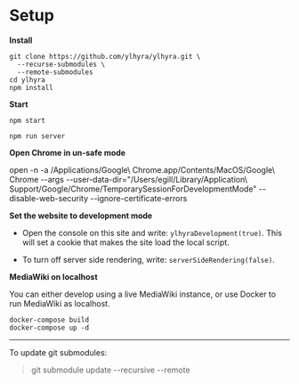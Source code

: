 # Setup

**Install**

```
git clone https://github.com/ylhyra/ylhyra.git \
  --recurse-submodules \
  --remote-submodules
cd ylhyra
npm install
```

**Start**

```
npm start
```

```
npm run server
```

**Open Chrome in un-safe mode**

<!--
This will start a script at `https://localhost:8000/app.js`, a [self-signed](https://en.wikipedia.org/wiki/Self-signed_certificate) script so that it can be loaded from this page, which is HTTPS.

In Chrome, turn on the flag `chrome://flags/#allow-insecure-localhost` and restart Chrome. This will alow self-signed scripts on localhost.
-->
open -n -a /Applications/Google\ Chrome.app/Contents/MacOS/Google\ Chrome --args --user-data-dir="/Users/egill/Library/Application\ Support/Google/Chrome/TemporarySessionForDevelopmentMode" --disable-web-security --ignore-certificate-errors

**Set the website to development mode**

* Open the console on this site and write: `ylhyraDevelopment(true)`. This will set a cookie that makes the site load the local script.

* To turn off server side rendering, write: `serverSideRendering(false)`.

**MediaWiki on localhost**

You can either develop using a live MediaWiki instance, or use Docker to run MediaWiki as localhost.

```
docker-compose build
docker-compose up -d
```


----

To update git submodules:
> git submodule update --recursive --remote
